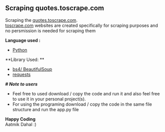 
## Scraping quotes.toscrape.com

Scraping the [quotes.toscrape.com](http://quotes.toscrape.com/).\
[toscrape.com](https://toscrape.com/) websites are created specifically for scraping purposes and no persmission is needed for scraping them

**Language used :**
- [Python](https://www.python.org/)

**Library Used: ** 
- [bs4/ BeautifulSoup](https://www.crummy.com/software/BeautifulSoup/bs4/doc/)
- [requests](https://requests.readthedocs.io/en/latest/)

_**# Note to users**_

- Feel free to used download / copy the code and run it and also feel free to use it in your personal project(s).
- For using the programing download / copy the code in the same file structure and run the app.py file

**Happy Coding**\
Aatmik Dahal :)
